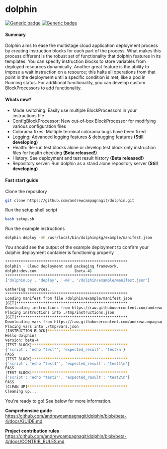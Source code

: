 # dolphin 

[![Generic badge](https://img.shields.io/badge/python-3.7-blue)](https://shields.io/)
[![Generic badge](https://img.shields.io/badge/dolphin-beta--4-orange)](https://shields.io)

#### Summary

Dolphin aims to ease the multistage cloud application deployment process by creating instruction blocks for each part of the process. What makes this process different is the robust set of functionality that dolphin features in its templates. You can specify instruction blocks to store variables from deployed resources dynamically. Another great feature is the ability to impose a wait instruction on a resource; this halts all operations from that point in the deployment until a specific condition is met, like a pod in Running status. For additional functionality, you can develop custom BlockProcessors to add functionality.

#### Whats new?

- Mode switching: Easily use multiple BlockProcessors in your instructions file
- ConfigBlockProcessor: New out-of-box BlockProcessor for modifying various configuration files
- Colorama fixes: Multiple terminal colorama bugs have been fixed
- Logging: Advanced logging features & debugging features **(Still developing)**
- Health: Re-run test blocks alone or develop test block only instruction files for health checking **(Beta released!)**
- History: See deployment and test result history **(Beta released!)**
- Repository server: Run dolphin as a stand alone repository server **(Still developing)**

#### Fast start guide

Clone the repository
```bash
git clone https://github.com/andrewcampagnagit/dolphin.git
```

Run the setup shell script
```bash
bash setup.sh
```

Run the example instructions
```bash
dolphin deploy -mF /usr/local/bin/dolphinpkg/example/manifest.json
```

You should see the output of the example deployment to confirm your dolphin deployment container is functioning properly
```bash
*******************************************************
Dolphin - Cloud deployment and packaging framework.
dolphindev.com				   (beta-4)
*******************************************************
['dolphin.py', 'deploy', '-mF', '/dolphin/example/manifest.json']

Gathering resources...
*******************************************************
Loading manifest from file /dolphin/example/manifest.json
[GET]**************************************************
Downloading instructions from https://raw.githubusercontent.com/andrewcampagnagit/dolphin/beta-4/example/instructions.json
Placing instructions into ./tmp/instructions.json
[GET]**************************************************
Downloading vars from https://raw.githubusercontent.com/andrewcampagnagit/dolphin/beta-4/example/vars.json
Placing vars into ./tmp/vars.json
[INSTRUCTION BLOCK]************************************
Hello dolphin!
Version: beta-4
[TEST BLOCK]*******************************************
{'script': 'echo "test"', 'expected_result': 'test\n'}
PASS
[TEST BLOCK]*******************************************
{'script': 'echo "test1"', 'expected_result': 'test1\n'}
PASS
[TEST BLOCK]*******************************************
{'script': 'echo "test2"', 'expected_result': 'test2\n'}
PASS
[CLEAN UP]*********************************************
Cleaning up...
```

You're ready to go! See below for more information.

**Comprehensive guide** https://github.com/andrewcampagnagit/dolphin/blob/beta-4/docs/GUIDE.md

**Project contribution rules** https://github.com/andrewcampagnagit/dolphin/blob/beta-4/docs/CONTRIB_RULES.md


